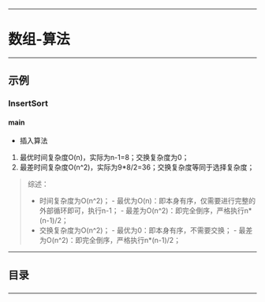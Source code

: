 ------
# 数组-算法

------
## 示例
### InsertSort
#### main
- 插入算法
1. 最优时间复杂度O(n)，实际为n-1=8；交换复杂度为0；
2. 最差时间复杂度O(n^2)，实际为9*8/2=36；交换复杂度等同于选择复杂度；
> 综述：
>- 时间复杂度为O(n^2)；
    - 最优为O(n)：即本身有序，仅需要进行完整的外部循环即可，执行n-1；
    - 最差为O(n^2)：即完全倒序，严格执行n*(n-1)/2；
>- 交换复杂度为O(n^2)；
    - 最优为0：即本身有序，不需要交换；
    - 最差为O(n^2)：即完全倒序，严格执行n*(n-1)/2；

------
## 目录
###

------